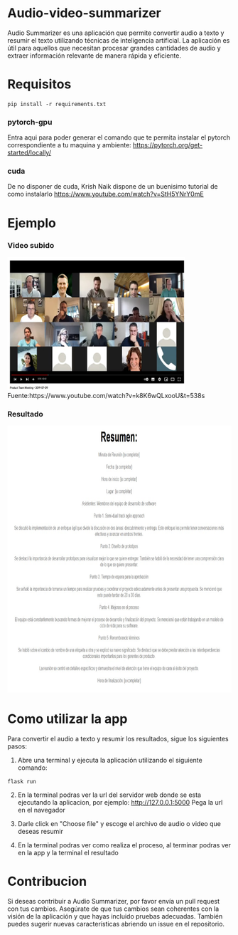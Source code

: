 # Audio-video-summarizer
Audio Summarizer es una aplicación que permite convertir audio a texto y resumir el texto utilizando técnicas de inteligencia artificial. La aplicación es útil para aquellos que necesitan procesar grandes cantidades de audio y extraer información relevante de manera rápida y eficiente.

# Requisitos
```
pip install -r requirements.txt
```

### pytorch-gpu
Entra aqui para poder generar el comando que te permita instalar el pytorch correspondiente a tu maquina y ambiente: 
https://pytorch.org/get-started/locally/

### cuda
De no disponer de cuda, Krish Naik dispone de un buenisimo tutorial de como instalarlo
https://www.youtube.com/watch?v=StH5YNrY0mE

# Ejemplo
### Video subido
<img src="Resources/team-meetting.jpg" alt="team meeting" width="400" height="300">
Fuente:https://www.youtube.com/watch?v=k8K6wQLxooU&t=538s

### Resultado
<img src="Resources/team-meetting-result.jpg" alt="Result team meeting" width="800" height="600">

# Como utilizar la app
Para convertir el audio a texto y resumir los resultados, sigue los siguientes pasos:

1. Abre una terminal y ejecuta la aplicación utilizando el siguiente comando:
```
flask run
```

2. En la terminal podras ver la url del servidor web donde se esta ejecutando la aplicacion, por ejemplo: http://127.0.0.1:5000 Pega la url en el navegador


3. Darle click en "Choose file" y escoge el archivo de audio o video que deseas resumir

4. En la terminal podras ver como realiza el proceso, al terminar podras ver en la app y la terminal el resultado

# Contribucion
Si deseas contribuir a Audio Summarizer, por favor envía un pull request con tus cambios. Asegúrate de que tus cambios sean coherentes con la visión de la aplicación y que hayas incluido pruebas adecuadas. También puedes sugerir nuevas características abriendo un issue en el repositorio.
